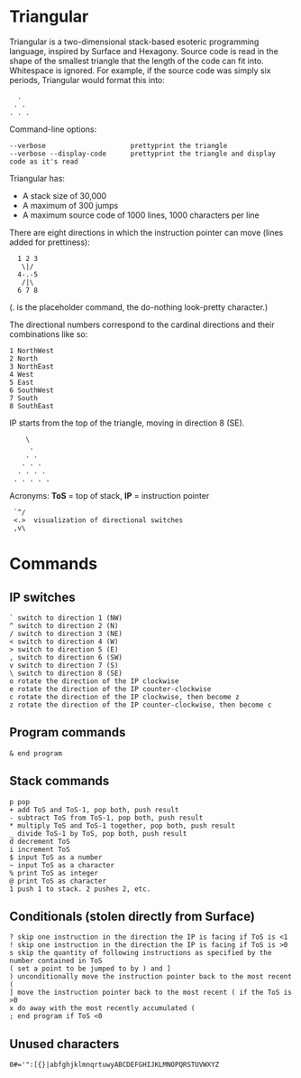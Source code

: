 # Triangular

Triangular is a two-dimensional stack-based esoteric programming language, inspired by Surface and Hexagony.
Source code is read in the shape of the smallest triangle that the length of the code can fit into. Whitespace is ignored.
For example, if the source code was simply six periods, Triangular would format this into:

      .
     . .
    . . .

Command-line options:

    --verbose                     prettyprint the triangle
    --verbose --display-code      prettyprint the triangle and display code as it's read

Triangular has:

 - A stack size of 30,000
 - A maximum of 300 jumps
 - A maximum source code of 1000 lines, 1000 characters per line

There are eight directions in which the instruction pointer can move (lines added for prettiness):

      1 2 3
       \|/
      4-.-5
       /|\
      6 7 8

(. is the placeholder command, the do-nothing look-pretty character.)

The directional numbers correspond to the cardinal directions and their combinations like so:

    1 NorthWest
    2 North
    3 NorthEast
    4 West
    5 East
    6 SouthWest
    7 South
    8 SouthEast

IP starts from the top of the triangle, moving in direction 8 (SE).

        \
         .
        . .
       . . .
      . . . .
     . . . . .

Acronyms: **ToS** = top of stack, **IP** = instruction pointer

     `^/
     <.>  visualization of directional switches
     ,v\

# Commands

## IP switches

    ` switch to direction 1 (NW)
    ^ switch to direction 2 (N)
    / switch to direction 3 (NE)
    < switch to direction 4 (W)
    > switch to direction 5 (E)
    , switch to direction 6 (SW)
    v switch to direction 7 (S)
    \ switch to direction 8 (SE)
    o rotate the direction of the IP clockwise
    e rotate the direction of the IP counter-clockwise
    c rotate the direction of the IP clockwise, then become z
    z rotate the direction of the IP counter-clockwise, then become c

## Program commands

    & end program

## Stack commands

    p pop
    + add ToS and ToS-1, pop both, push result
    - subtract ToS from ToS-1, pop both, push result
    * multiply ToS and ToS-1 together, pop both, push result
    _ divide ToS-1 by ToS, pop both, push result
    d decrement ToS
    i increment ToS
    $ input ToS as a number
    ~ input ToS as a character
    % print ToS as integer
    @ print ToS as character
    1 push 1 to stack. 2 pushes 2, etc.

## Conditionals (stolen directly from Surface)

    ? skip one instruction in the direction the IP is facing if ToS is <1
    ! skip one instruction in the direction the IP is facing if ToS is >0
    s skip the quantity of following instructions as specified by the number contained in ToS
    ( set a point to be jumped to by ) and ]
    ) unconditionally move the instruction pointer back to the most recent (
    ] move the instruction pointer back to the most recent ( if the ToS is >0
    x do away with the most recently accumulated (
    ; end program if ToS <0

## Unused characters

    0#='":[{}|abfghjklmnqrtuwyABCDEFGHIJKLMNOPQRSTUVWXYZ
